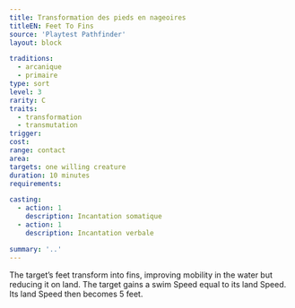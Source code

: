 ```yaml
---
title: Transformation des pieds en nageoires
titleEN: Feet To Fins
source: 'Playtest Pathfinder'
layout: block

traditions:
  - arcanique
  - primaire
type: sort
level: 3
rarity: C
traits:
  - transformation
  - transmutation
trigger: 
cost: 
range: contact
area: 
targets: one willing creature
duration: 10 minutes
requirements: 

casting:
  - action: 1
    description: Incantation somatique
  - action: 1
    description: Incantation verbale

summary: '..'
---
```

The target’s feet transform into fins, improving mobility in the water but reducing it on land. The target gains a swim Speed equal to its land Speed. Its land Speed then becomes 5 feet.